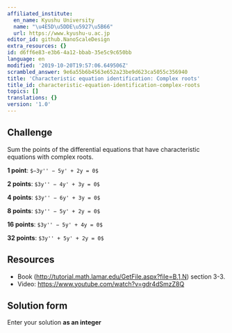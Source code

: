 ```yaml
---
affiliated_institute:
  en_name: Kyushu University
  name: "\u4E5D\u5DDE\u5927\u5B66"
  url: https://www.kyushu-u.ac.jp
editor_id: github.NanoScaleDesign
extra_resources: {}
id: d6ff6e83-e3b6-4a12-bbab-35e5c9c650bb
language: en
modified: '2019-10-20T19:57:06.649506Z'
scrambled_answer: 9e6a55b6b4563e652a23be9d623ca5055c356940
title: 'Characteristic equation identification: Complex roots'
title_id: characteristic-equation-identification-complex-roots
topics: []
translations: {}
version: '1.0'
---
```


## Challenge

Sum the points of the differential equations that have characteristic equations with complex roots.

**1 point**: `$−3y'' − 5y' + 2y = 0$`

**2 points**: `$3y'' − 4y' + 3y = 0$`

**4 points**: `$3y'' − 6y' + 3y = 0$`

**8 points**: `$3y'' − 5y' + 2y = 0$`

**16 points**: `$3y'' − 5y' + 4y = 0$`

**32 points**: `$3y'' + 5y' + 2y = 0$`


## Resources

- Book (http://tutorial.math.lamar.edu/GetFile.aspx?file=B,1,N) section 3-3.
- Video: https://www.youtube.com/watch?v=gdr4dSmzZ8Q

## Solution form
Enter your solution **as an integer**
